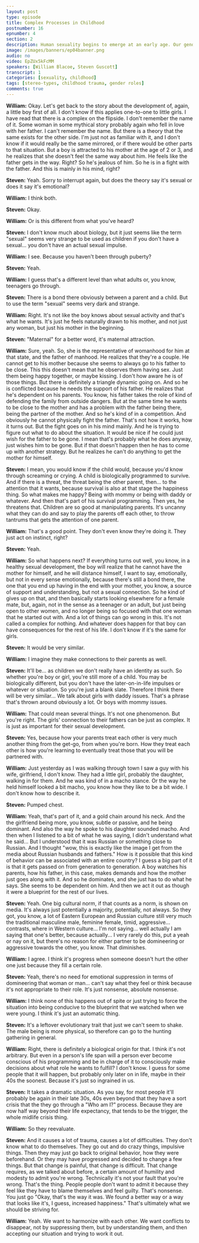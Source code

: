 ```yaml
---
layout: post
type: episode
title: Complex Processes in Childhood
postnumber: 16
epnumber: 4
section: 2
description: Human sexuality begins to emerge at an early age. Our gender identity takes form and we become involved in complex dynamics, at first with our parents, and later with society in general.
image: /images/banners/ep04banner.png
audio: no
video: EpZUx5kFcMM
speakers: [William Blacoe, Steven Guscott]
transcript: 1
categories: [sexuality, childhood]
tags: [stereo-types, childhood trauma, gender roles]
comments: true
---
```

<p><b>William:</b> Okay.
Let's get back to the story about
the development of, again, a little boy
first of all. I don't know if this
applies one-to-one to little girls. I have
read that there is a complex
on the flipside. I don't remember the
name of it. Some woman in some
mythical story probably again who fell
in love with her father. I can't remember
the name. But there is a theory that the
same exists for the other side.
I'm just not as familiar with it, and I
don't know if it would really be the
same mirrored, or if there would be other
parts to that situation. But a boy is
attracted to his mother at the age of 2
or 3, and he realizes that she doesn't
feel the same way about him. He feels
like the father gets in the way. Right? So
he's jealous of him.
So he is in a fight with the father.
And this is mainly in his mind, right?
</p>

<p><b>Steven:</b> Yeah. Sorry to interrupt again, but 
does the theory say it's sexual or does
it say it's emotional?
</p>

<p><b>William:</b> I think both.
</p>

<p><b>Steven:</b> Okay.
</p>

<p><b>William:</b> Or is this different
from what you've heard?
</p>

<p><b>Steven:</b> I don't know much about
biology, but
it just seems like the term "sexual" seems
very strange to be used as children if you
don't have a sexual... you don't have
an actual sexual impulse.
</p>

<p><b>William:</b> I see.
Because you haven't been through puberty?
</p>

<p><b>Steven:</b> Yeah.
</p>

<p><b>William:</b> I guess that's a different
level than what adults or, you
know, teenagers go through.
</p>

<p><b>Steven:</b> There is a bond there 
obviously between a parent and a
child. But to use the term "sexual" seems
very dark and strange.
</p>

<p><b>William:</b> Right. It's not
like the boy knows about sexual activity
and that's what he wants. It's just
he feels naturally drawn to his mother,
and not just any woman, but just his
mother in the beginning.
</p>

<p><b>Steven:</b> "Maternal" for a better word, it's
maternal attraction.
</p>

<p><b>William:</b> Sure, yeah. So, she is
the representative of womanhood for him
at that state, and the father of manhood.
He realizes that they're a couple. He
cannot get to his mother because she
seems to always go to his father to be
close. This this doesn't mean
that he observes them having sex. Just
them being happy together,
or maybe kissing. I don't how aware
he is of those things. But there is
definitely a triangle dynamic going on.
And so he is conflicted because he needs
the support of his father. He realizes that
he's dependent on his parents. You know,
his father takes the role of kind
of defending the family from outside
dangers. But at the same time he wants to
be close to the mother and has a problem
with the father being there, being the
partner of the mother. And so he's kind
of in a competition. And obviously he
cannot physically fight the father.
That's not how it works, how it turns out.
But the fight goes on in his mind mainly.
And he is trying to figure out what to
do about the situation. It would be nice
if he could just wish for the father to
be gone. I mean that's probably what he
does anyway, just wishes him to be gone.
But if that doesn't happen then he has
to come up with another strategy. But he
realizes
he can't do anything to get the mother
for himself.
</p>

<p><b>Steven:</b> I mean, you would know if
the child would, because you'd know
through screaming or crying.
A child is biologically
programmed to survive. And if there is a
threat, the threat being the other parent,
then... to the attention that it wants,
because survival is also at that
stage the happiness thing. So what makes
me happy? Being with mommy or being with daddy
 or whatever. And then that's
part of his survival programming. Then yes, he
threatens that. Children
are so good at manipulating parents.
It's uncanny what they can do and
say to play the parents off each other, to
throw tantrums that gets the attention of
one parent.
</p>

<p><b>William:</b> That's
a good point.
They don't even know they're doing
it. They just act on instinct, right?
</p>

<p><b>Steven:</b> Yeah.
</p>

<p><b>William:</b> So what happens next? If
everything turns out well, you know, in a
healthy sexual development, the boy will
realize that he cannot have the mother
for himself, and he will distance himself, I want to say, emotionally, but not in
every sense emotionally, because there's
still a bond there, the one that you
end up having in the end with your
mother, you know, a source of support and
understanding, but not a sexual
connection. So he kind of gives up on
that, and then basically starts looking
elsewhere for a female mate, but,
again, not in the sense as a teenager or
an adult, but just being open to
other women, and no longer being so
focused with that one woman that he
started out with. And a lot of things can
go wrong in this. It's not called a
complex for nothing. And
whatever does happen for that boy can
have consequences for the rest of his
life. I don't know if it's the same
for girls.
</p>

<p><b>Steven:</b> It would be very similar.
</p>

<p><b>William:</b> I imagine they make
connections to their parents as
well.
</p>

<p><b>Steven:</b> It'll be... as
children we don't really have an identity
as such. So whether you're boy or girl,
you're still more of a child.
You may be biologically
different, but you don't have the later-on-in-life
impulses or whatever or situation.
So you're just a blank slate. Therefore I
think there will be very similar... We
talk about girls with daddy issues. That's a
phrase that's thrown around obviously a
lot. Or boys with mommy issues.
</p>

<p><b>William:</b> That
could mean several things. It's not one
phenomenon. But you're right.
The girls' connection to their fathers
can be just as complex. It is just as
important for their sexual development.
</p>

<p><b>Steven:</b> Yes, because how your parents treat
each other is very much
another thing from the get-go,
from when you're born. How they treat
each other
is how you're learning to eventually
treat those that you will be partnered with.
</p>

<p><b>William:</b> Just yesterday as I was walking through
town I saw a guy with his wife,
girlfriend, I don't know. They had a
little girl, probably the daughter,
walking in for them. And he was kind of
in a macho stance. Or the way he held
himself looked a bit macho, you know how
they like to be a bit wide. I
don't know how to describe it.
</p>

<p><b>Steven:</b> Pumped chest.
</p>

<p><b>William:</b> Yeah, that's
part of it, and a gold chain around his
neck. And the the girlfriend being more,
you know, subtle or passive, and he
being dominant. And also the way he
spoke to his daughter
sounded macho. And then when I listened
to a bit of what he was saying, I didn't
understand what he said... But I
understood that it was Russian or something
close to Russian. And I thought "wow, this
is exactly like the image I get from the
media about Russian husbands and fathers."
How is it possible that this kind of
behavior can be associated with an
entire country? I guess a big part of
it is that it gets passed on from
generation to generation.
A boy watches his parents, how his
father, in this case, makes demands and how
the mother just goes along with it. And
so he dominates, and she just has to
do what he says. She seems to be
dependent on him. And then we act it out
as though it were a blueprint for the
rest of our lives.
</p>

<p><b>Steven:</b> Yeah. One big cultural norm, if that counts as a
norm, is shown on media.
It's always just potentially a majority,
potentially, not always. So they got, you know, a lot of
Eastern European and Russian culture
still very much the traditional
masculine male, feminine female,
timid, aggressive... contrasts,
where in Western culture... I'm not
saying... well actually I am saying that one's
better, because actually...
I very rarely do this, put a yeah or nay on it, but
there's no reason for either partner to
be domineering or aggressive towards the
other, you know. That diminishes.
</p>

<p><b>William:</b> I
agree. I think it's progress when
someone doesn't hurt the other one just
because they fill a certain role.
</p>

<p><b>Steven:</b> Yeah, there's no need for emotional suppression in
terms of domineering that
woman or man... can't say what
they feel or think because it's not
appropriate to their role. It's just
nonsense, absolute nonsense.
</p>

<p><b>William:</b> I think none of this
happens out of spite or just
trying to force the situation into being
conducive to the blueprint that we
watched when we were young. I think it's
just an automatic thing.
</p>

<p><b>Steven:</b> It's a
leftover evolutionary trait that just
we can't seem to shake.
The male being is more
physical, so therefore can go to the
hunting gathering in general.
</p>

<p><b>William:</b> Right, there is definitely a
biological origin for that. I
think it's not arbitrary. But even
in a person's life span will
a person ever
become conscious of his programming and be
in charge of it to consciously make
decisions about what role he wants to
fulfill? I don't know. I guess for some
people that it will happen, but probably
only later on in life, maybe in their 40s
the soonest.
Because it's just so ingrained in
us.
</p>

<p><b>Steven:</b> It takes a dramatic situation. As you say, for most
people it'll probably be again in their late 30s, 40s even beyond that they have
a sort
crisis that the they go through a "Who am I?"
process. Because they are now half way beyond their life
expectancy, that tends to be the
trigger, the whole midlife crisis thing.
</p>

<p><b>William:</b> So they reevaluate.
</p>

<p><b>Steven:</b> And it causes a lot of trauma, causes a
lot of difficulties. They don't know what
to do themselves. They go out and do
crazy things, impulsive things. Then they
may just go back to original behavior,
how they were beforehand. Or they may have
progressed and decided to change a few things.
But that change is painful, that
change is difficult. That change requires,
as we talked about before, a certain amount of humility and
modesty to admit you're
wrong. Technically it's not your
fault that you're wrong. That's the thing.
People people don't want
to admit it because they feel like they have to
blame themselves and feel guilty.
That's nonsense. You just go "Okay, that's the way it
was. We found a better way
or a way that looks like it's, I guess,
increased happiness." That's ultimately what
we should be striving for.
</p>

<p><b>William:</b> Yeah. We want
to harmonize with each other. We
want conflicts to disappear, not by
suppressing them, but by understanding
them, and then accepting our situation
and trying to work it out.